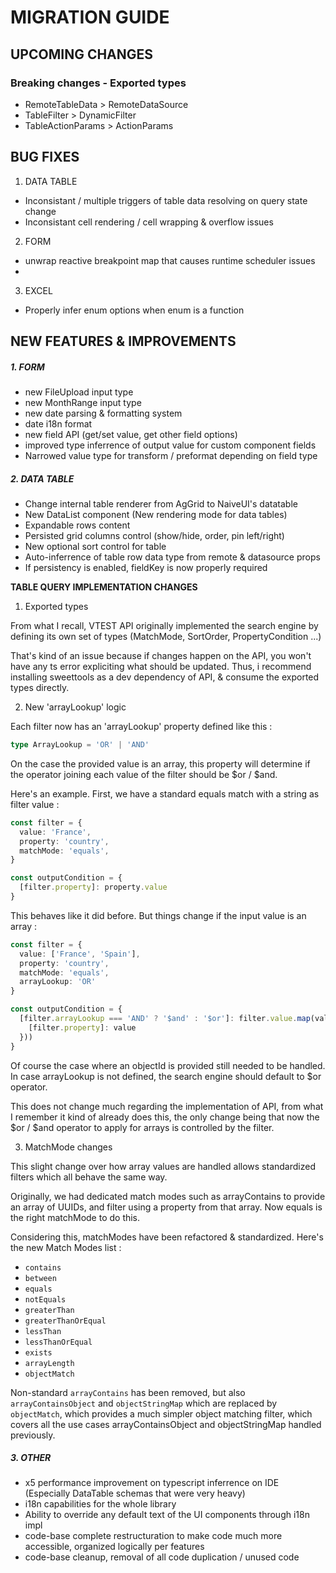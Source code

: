 # MIGRATION GUIDE

## UPCOMING CHANGES

### Breaking changes - Exported types

- RemoteTableData > RemoteDataSource
- TableFilter > DynamicFilter
- TableActionParams > ActionParams

## BUG FIXES

1. DATA TABLE

- Inconsistant / multiple triggers of table data resolving on query state change
- Inconsistant cell rendering / cell wrapping & overflow issues


2. FORM

- unwrap reactive breakpoint map that causes runtime scheduler issues
- 

3. EXCEL 

- Properly infer enum options when enum is a function


## NEW FEATURES & IMPROVEMENTS

##### 1. FORM

- new FileUpload input type
- new MonthRange input type
- new date parsing & formatting system
- date i18n format
- new field API (get/set value, get other field options)
- improved type inferrence of output value for custom component fields
- Narrowed value type for transform / preformat depending on field type

##### 2. DATA TABLE

- Change internal table renderer from AgGrid to NaiveUI's datatable
- New DataList component (New rendering mode for data tables)
- Expandable rows content
- Persisted grid columns control (show/hide, order, pin left/right)
- New optional sort control for table
- Auto-inferrence of table row data type from remote & datasource props
- If persistency is enabled, fieldKey is now properly required

**TABLE QUERY IMPLEMENTATION CHANGES**

1. Exported types

From what I recall, VTEST API originally implemented the search engine by defining its own set of types (MatchMode, SortOrder, PropertyCondition ...)

That's kind of an issue because if changes happen on the API, you won't have any ts error expliciting what should be updated. Thus, i recommend installing sweettools as a dev dependency of API, & consume the exported types directly.

2. New 'arrayLookup' logic

Each filter now has an 'arrayLookup' property defined like this : 
```ts
type ArrayLookup = 'OR' | 'AND'
```

On the case the provided value is an array, this property will determine if the operator joining each value of the filter should be $or / $and.

Here's an example. First, we have a standard equals match with a string as filter value : 

```ts
const filter = {
  value: 'France',
  property: 'country',
  matchMode: 'equals',
}

const outputCondition = {
  [filter.property]: property.value
}
```

This behaves like it did before. But things change if the input value is an array :

```ts
const filter = {
  value: ['France', 'Spain'],
  property: 'country',
  matchMode: 'equals',
  arrayLookup: 'OR'
}

const outputCondition = {
  [filter.arrayLookup === 'AND' ? '$and' : '$or']: filter.value.map(value => ({
    [filter.property]: value
  }))
}
```
Of course the case where an objectId is provided still needed to be handled. 
In case arrayLookup is not defined, the search engine should default to $or operator.

This does not change much regarding the implementation of API, from what I remember it kind of already does this, the only change being that now the $or / $and operator to apply for arrays is controlled by the filter.



3. MatchMode changes

This slight change over how array values are handled allows standardized filters which all behave the same way.

Originally, we had dedicated match modes such as arrayContains to provide an array of UUIDs, and filter using a property from that array. Now equals is the right matchMode to do this.

Considering this, matchModes have been refactored & standardized. Here's the new Match Modes list : 

- `contains`
- `between`
- `equals`
- `notEquals`
- `greaterThan`
- `greaterThanOrEqual`
- `lessThan`
- `lessThanOrEqual`
- `exists`
- `arrayLength`
- `objectMatch`

Non-standard `arrayContains` has been removed, but also `arrayContainsObject` and `objectStringMap` which are replaced by `objectMatch`, which provides a much simpler object matching filter, which covers all the use cases arrayContainsObject and objectStringMap handled previously. 

##### 3. OTHER

- x5 performance improvement on typescript inferrence on IDE (Especially DataTable schemas that were very heavy)
- i18n capabilities for the whole library
- Ability to override any default text of the UI components through i18n impl
- code-base complete restructuration to make code much more accessible, organized logically per features
- code-base cleanup, removal of all code duplication / unused code
